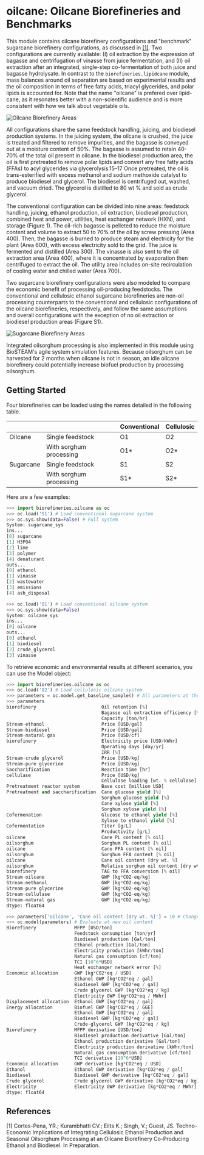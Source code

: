 # oilcane: Oilcane Biorefineries and Benchmarks

This module contains oilcane biorefinery configurations and "benchmark" 
sugarcane biorefinery configurations, as discussed in [[1]](#1). Two configurations
are currently available: (I) oil extraction by the expression of 
bagasse and centrifugation of vinasse from juice fermentation, and (II) oil 
extraction after an integrated, single-step co-fermentation of both juice 
and bagasse hydrolysate. In contrast to the `biorefineries.lipidcane` module,
mass balances around oil separation are based on experimental results and
the oil composition in terms of free fatty acids, triacyl glycerides, and polar lipids 
is accounted for. Note that the name "oilcane" is prefered 
over lipid-cane, as it resonates better with a non-scientific audience and is more
consistent with how we talk about vegetable oils.

![Oilcane Biorefinery Areas](./images/oilcane_areas.png)

All configurations share the same feedstock handling, juicing, and biodiesel 
production systems. In the juicing system, the oilcane is crushed, the juice 
is treated and filtered to remove impurities, and the bagasse is conveyed out 
at a moisture content of 50%. The bagasse is assumed to retain 40-70% of the 
total oil present in oilcane. In the biodiesel production area, the oil is first
pretreated to remove polar lipids and convert any free fatty acids (FFAs) to 
acyl glycerides via glycerolysis.15–17 Once pretreated, the oil is trans-esterified 
with excess methanol and sodium methoxide catalyst to produce biodiesel and glycerol.
The biodiesel is centrifuged out, washed, and vacuum dried. The glycerol is distilled 
to 80 wt % and sold as crude glycerol. 

The conventional configuration can be divided into nine areas: feedstock handling,
juicing, ethanol production, oil extraction, biodiesel production, combined 
heat and power, utilities, heat exchanger network (HXN), and storage (Figure 1). 
The oil-rich bagasse is pelleted to reduce the moisture content and volume to 
extract 50 to 70% of the oil by screw pressing (Area 400). Then, the bagasse is
burned to produce steam and electricity for the plant (Area 600), with excess
electricity sold to the grid. The juice is fermented and distilled (Area 300).
The vinasse is also sent to the oil extraction area (Area 400), where it is 
concentrated by evaporation then centrifuged to extract the oil. The utility 
area includes on-site recirculation of cooling water and chilled water (Area 700).

Two sugarcane biorefinery configurations were also modeled to compare the economic 
benefit of processing oil-producing feedstocks. The conventional and cellulosic
ethanol sugarcane biorefineries are non-oil processing counterparts to the 
conventional and cellulosic configurations of the oilcane biorefineries, 
respectively, and follow the same assumptions and overall configurations with 
the exception of no oil extraction or biodiesel production areas (Figure S1). 

![Sugarcane Biorefinery Areas](./images/sugarcane_areas.png)

Integrated oilsorghum processing is also implemented in this module using
BioSTEAM's agile system simulation features. Because oilsorghum can be 
harvested for 2 months when oilcane is not in season, an idle oilcane 
biorefinery could potentially increase biofuel production by processing 
oilsorghum.

Getting Started
---------------

Four biorefineries can be loaded using the names detailed in the following table.

|           |                         | Conventional | Cellulosic |
| --------- | ----------------------- | ------------ | ---------- |
| Oilcane   | Single feedstock        | O1           | O2         |
|           | With sorghum processing | O1\*         | O2\*       |
| Sugarcane | Single feedstock        | S1           | S2         |
|           | With sorghum processing | S1\*         | S2\*       |

Here are a few examples:

```python
>>> import biorefineries.oilcane as oc
>>> oc.load('S1') # Load conventional sugarcane system
>>> oc.sys.show(data=False) # Full system
System: sugarcane_sys
ins...
[0] sugarcane
[1] H3PO4
[2] lime
[3] polymer
[4] denaturant
outs...
[0] ethanol
[1] vinasse
[2] wastewater
[3] emissions
[4] ash_disposal

>>> oc.load('O1') # Load conventional oilcane system
>>> oc.sys.show(data=False)
System: oilcane_sys
ins...
[0] oilcane
outs...
[0] ethanol
[1] biodiesel
[2] crude_glycerol
[3] vinasse

```

To retrieve economic and environmental results at different scenarios, you can 
use the Model object:

```python
>>> import biorefineries.oilcane as oc
>>> oc.load('O2') # Load cellulosic oilcane system
>>> parameters = oc.model.get_baseline_sample() # All parameters at the baseline scenario
>>> parameters
biorefinery                        Oil retention [%]                                70
                                   Bagasse oil extraction efficiency [%]            70
                                   Capacity [ton/hr]                               367
Stream-ethanol                     Price [USD/gal]                                 1.9
Stream-biodiesel                   Price [USD/gal]                                3.67
Stream-natural gas                 Price [USD/cf]                                 4.73
biorefinery                        Electricity price [USD/kWhr]                 0.0641
                                   Operating days [day/yr]                         200
                                   IRR [%]                                          10
Stream-crude glycerol              Price [USD/kg]                                 0.16
Stream-pure glycerine              Price [USD/kg]                                 0.65
Saccharification                   Reaction time [hr]                               72
cellulase                          Price [USD/kg]                                0.212
                                   Cellulase loading [wt. % cellulose]            0.02
Pretreatment reactor system        Base cost [million USD]                    1.97e+07
Pretreatment and saccharification  Cane glucose yield [%]                           91
                                   Sorghum glucose yield [%]                        79
                                   Cane xylose yield [%]                          97.5
                                   Sorghum xylose yield [%]                         86
Cofermenation                      Glucose to ethanol yield [%]                     90
                                   Xylose to ethanol yield [%]                      42
Cofermentation                     Titer [g/L]                                    68.5
                                   Productivity [g/L]                            0.951
oilcane                            Cane PL content [% oil]                          10
oilsorghum                         Sorghum PL content [% oil]                       10
oilcane                            Cane FFA content [% oil]                         10
oilsorghum                         Sorghum FFA content [% oil]                      10
oilcane                            Cane oil content [dry wt. %]                      5
oilsorghum                         Relative sorghum oil content [dry wt. %]       -1.5
biorefinery                        TAG to FFA conversion [% oil]                    23
Stream-oilcane                     GWP [kg*CO2-eq/kg]                           0.0352
Stream-methanol                    GWP [kg*CO2-eq/kg]                             0.45
Stream-pure glycerine              GWP [kg*CO2-eq/kg]                             1.67
Stream-cellulase                   GWP [kg*CO2-eq/kg]                            0.161
Stream-natural gas                 GWP [kg*CO2-eq/kg]                             0.33
dtype: float64

>>> parameters['oilcane', 'Cane oil content [dry wt. %]'] = 10 # Change oil content
>>> oc.model(parameters) # Evaluate at new oil content
Biorefinery              MFPP [USD/ton]                                        13.5
                         Feedstock consumption [ton/yr]                    1.76e+06
                         Biodiesel production [Gal/ton]                        5.83
                         Ethanol production [Gal/ton]                          23.9
                         Electricity production [kWhr/ton]                 8.91e-14
                         Natural gas consumption [cf/ton]                       604
                         TCI [10^6*USD]                                         473
                         Heat exchanger network error [%]                  -9.6e-10
Economic allocation      GWP [kg*CO2*eq / USD]                                 1.22
                         Ethanol GWP [kg*CO2*eq / gal]                         2.31
                         Biodiesel GWP [kg*CO2*eq / gal]                       4.47
                         Crude glycerol GWP [kg*CO2*eq / kg]                  0.195
                         Electricity GWP [kg*CO2*eq / MWhr]                       0
Displacement allocation  Ethanol GWP [kg*CO2*eq / gal]                        0.552
Energy allocation        Biofuel GWP [kg*CO2*eq / GGE]                         3.65
                         Ethanol GWP [kg*CO2*eq / gal]                         2.43
                         Biodiesel GWP [kg*CO2*eq / gal]                       3.82
                         Crude-glycerol GWP [kg*CO2*eq / kg]                  0.386
Biorefinery              MFPP derivative [USD/ton]                             1.22
                         Biodiesel production derivative [Gal/ton]            0.583
                         Ethanol production derivative [Gal/ton]             -0.752
                         Electricity production derivative [kWhr/ton]     -8.91e-14
                         Natural gas consumption derivative [cf/ton]           -103
                         TCI derivative [10^6*USD]                            -3.59
Economic allocation      GWP derivative [kg*CO2*eq / USD]                    -0.101
Ethanol                  Ethanol GWP derivative [kg*CO2*eq / gal]            -0.192
Biodiesel                Biodiesel GWP derivative [kg*CO2*eq / gal]          -0.371
Crude glycerol           Crude glycerol GWP derivative [kg*CO2*eq / kg]     -0.0162
Electricity              Electricity GWP derivative [kg*CO2*eq / MWhr]            0
dtype: float64

```

## References
<a id="1">[1]</a> 
    Cortes-Pena, YR.; Kurambhatti CV.; Eilts K.; Singh, V.; Guest, JS. 
    Techno-Economic Implications of Integrating Cellulosic Ethanol Production 
    and Seasonal Oilsorghum Processing at an Oilcane Biorefinery Co-Producing 
    Ethanol and Biodiesel. In Preparation.

